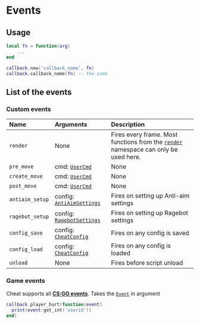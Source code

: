 # Events

## Usage

```lua
local fn = function(arg)
    ...
end

callback.new('callback_name', fn)
callback.callback_name(fn) -- the same
```

## List of the events

### Custom events

|Name|Arguments|Description|
|:-|:-|:-|
|`render`|None|Fires every frame. Most functions from the [`render`](/namespaces/render) namespace can only be used here.|
|`pre_move`|cmd: [`UserCmd`](/types/user-cmd)|None|
|`create_move`|cmd: [`UserCmd`](/types/user-cmd)|None|
|`post_move`|cmd: [`UserCmd`](/types/user-cmd)|None|
|`antiaim_setup`|config: [`AntiAimSettings`](/types/anti-aim-settings)|Fires on setting up Anti-aim settings|
|`ragebot_setup`|config: [`RagebotSettings`](/types/ragebot-settings)|Fires on setting up Ragebot settings|
|`config_save`|config: [`CheatConfig`](/types/cheat-config)|Fires on any config is saved|
|`config_load`|config: [`CheatConfig`](/types/cheat-config)|Fires on any config is loaded|
|`unload`|None|Fires before script unload|

### Game events
Cheat supports all **[CS:GO events](https://wiki.alliedmods.net/Counter-Strike:_Global_Offensive_Events)**.
Takes the [`Event`](/types/event) in argument

```lua
callback.player_hurt(function(event)
  print(event:get_int('userid'))
end)
```